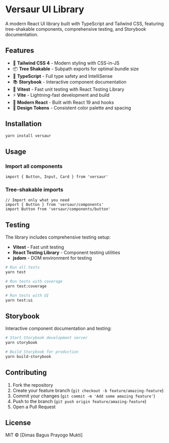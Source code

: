 # Versaur UI Library

A modern React UI library built with TypeScript and Tailwind CSS, featuring tree-shakable
components, comprehensive testing, and Storybook documentation.

## Features

- 🎨 **Tailwind CSS 4** - Modern styling with CSS-in-JS
- 📦 **Tree Shakable** - Subpath exports for optimal bundle size
- 🔧 **TypeScript** - Full type safety and IntelliSense
- 📚 **Storybook** - Interactive component documentation
- 🧪 **Vitest** - Fast unit testing with React Testing Library
- ⚡ **Vite** - Lightning-fast development and build
- 🎯 **Modern React** - Built with React 19 and hooks
- 🎨 **Design Tokens** - Consistent color palette and spacing


## Installation

```bash
yarn install versaur
```

## Usage

### Import all components

```tsx
import { Button, Input, Card } from 'versaur'
```

### Tree-shakable imports

```tsx
// Import only what you need
import { Button } from 'versaur/components'
import Button from 'versaur/components/button'
```

## Testing

The library includes comprehensive testing setup:

- **Vitest** - Fast unit testing
- **React Testing Library** - Component testing utilities
- **jsdom** - DOM environment for testing

```bash
# Run all tests
yarn test

# Run tests with coverage
yarn test:coverage

# Run tests with UI
yarn test:ui
```

## Storybook

Interactive component documentation and testing:

```bash
# Start Storybook development server
yarn storybook

# Build Storybook for production
yarn build-storybook
```

## Contributing

1. Fork the repository
2. Create your feature branch (`git checkout -b feature/amazing-feature`)
3. Commit your changes (`git commit -m 'Add some amazing feature'`)
4. Push to the branch (`git push origin feature/amazing-feature`)
5. Open a Pull Request

## License

MIT © [Dimas Bagus Prayogo Mukti]
